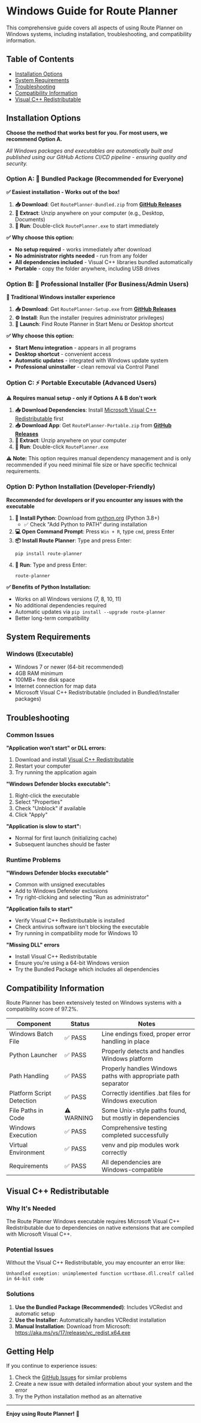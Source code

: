 # Windows Guide for Route Planner

This comprehensive guide covers all aspects of using Route Planner on Windows systems, including installation, troubleshooting, and compatibility information.

## Table of Contents

- [Installation Options](#installation-options)
- [System Requirements](#system-requirements)
- [Troubleshooting](#troubleshooting)
- [Compatibility Information](#compatibility-information)
- [Visual C++ Redistributable](#visual-c-redistributable)

## Installation Options

**Choose the method that works best for you. For most users, we recommend Option A.**

*All Windows packages and executables are automatically built and published using our GitHub Actions CI/CD pipeline - ensuring quality and security.*

### Option A: 🎯 Bundled Package (Recommended for Everyone)
**✅ Easiest installation - Works out of the box!**

1. **📥 Download**: Get `RoutePlanner-Bundled.zip` from [**GitHub Releases**](https://github.com/yammanhammad/Route_Planner/releases/latest)
2. **📂 Extract**: Unzip anywhere on your computer (e.g., Desktop, Documents)
3. **🚀 Run**: Double-click `RoutePlanner.exe` to start immediately

**✅ Why choose this option:**
- **No setup required** - works immediately after download
- **No administrator rights needed** - run from any folder
- **All dependencies included** - Visual C++ libraries bundled automatically
- **Portable** - copy the folder anywhere, including USB drives

### Option B: 🏢 Professional Installer (For Business/Admin Users)
**🔧 Traditional Windows installer experience**

1. **📥 Download**: Get `RoutePlanner-Setup.exe` from [**GitHub Releases**](https://github.com/yammanhammad/Route_Planner/releases/latest)
2. **⚙️ Install**: Run the installer (requires administrator privileges)
3. **🚀 Launch**: Find Route Planner in Start Menu or Desktop shortcut

**✅ Why choose this option:**
- **Start Menu integration** - appears in all programs
- **Desktop shortcut** - convenient access
- **Automatic updates** - integrated with Windows update system
- **Professional uninstaller** - clean removal via Control Panel

### Option C: ⚡ Portable Executable (Advanced Users)
**⚠️ Requires manual setup - only if Options A & B don't work**

1. **📥 Download Dependencies**: Install [Microsoft Visual C++ Redistributable](https://aka.ms/vs/17/release/vc_redist.x64.exe) first
2. **📥 Download App**: Get `RoutePlanner-Portable.zip` from [**GitHub Releases**](https://github.com/yammanhammad/Route_Planner/releases/latest)
3. **📂 Extract**: Unzip anywhere on your computer
4. **🚀 Run**: Double-click `RoutePlanner.exe`

**⚠️ Note:** This option requires manual dependency management and is only recommended if you need minimal file size or have specific technical requirements.

### Option D: Python Installation (Developer-Friendly)

**Recommended for developers or if you encounter any issues with the executable**

1. **🐍 Install Python**: Download from [python.org](https://www.python.org/downloads/) (Python 3.8+)
   - ✅ Check "Add Python to PATH" during installation
2. **💻 Open Command Prompt**: Press `Win + R`, type `cmd`, press Enter
3. **📦 Install Route Planner**: Type and press Enter:
   ```
   pip install route-planner
   ```
4. **🚀 Run**: Type and press Enter:
   ```
   route-planner
   ```

**✅ Benefits of Python Installation:**
- Works on all Windows versions (7, 8, 10, 11)
- No additional dependencies required
- Automatic updates via `pip install --upgrade route-planner`
- Better long-term compatibility

## System Requirements

### Windows (Executable)
- Windows 7 or newer (64-bit recommended)
- 4GB RAM minimum
- 100MB+ free disk space
- Internet connection for map data
- Microsoft Visual C++ Redistributable (included in Bundled/Installer packages)

## Troubleshooting

### Common Issues

**"Application won't start" or DLL errors:**
1. Download and install [Visual C++ Redistributable](https://aka.ms/vs/17/release/vc_redist.x64.exe)
2. Restart your computer
3. Try running the application again

**"Windows Defender blocks executable":**
1. Right-click the executable
2. Select "Properties"
3. Check "Unblock" if available
4. Click "Apply"

**"Application is slow to start":**
- Normal for first launch (initializing cache)
- Subsequent launches should be faster

### Runtime Problems

**"Windows Defender blocks executable"**
- Common with unsigned executables
- Add to Windows Defender exclusions
- Try right-clicking and selecting "Run as administrator"

**"Application fails to start"**
- Verify Visual C++ Redistributable is installed
- Check antivirus software isn't blocking the executable
- Try running in compatibility mode for Windows 10

**"Missing DLL" errors**
- Install Visual C++ Redistributable
- Ensure you're using a 64-bit Windows version
- Try the Bundled Package which includes all dependencies

## Compatibility Information

Route Planner has been extensively tested on Windows systems with a compatibility score of 97.2%.

| Component | Status | Notes |
|-----------|--------|-------|
| Windows Batch File | ✅ PASS | Line endings fixed, proper error handling in place |
| Python Launcher | ✅ PASS | Properly detects and handles Windows platform |
| Path Handling | ✅ PASS | Properly handles Windows paths with appropriate path separator |
| Platform Script Detection | ✅ PASS | Correctly identifies .bat files for Windows execution |
| File Paths in Code | ⚠️ WARNING | Some Unix-style paths found, but mostly in dependencies |
| Windows Execution | ✅ PASS | Comprehensive testing completed successfully |
| Virtual Environment | ✅ PASS | venv and pip modules work correctly |
| Requirements | ✅ PASS | All dependencies are Windows-compatible |

## Visual C++ Redistributable

### Why It's Needed

The Route Planner Windows executable requires Microsoft Visual C++ Redistributable due to dependencies on native extensions that are compiled with Microsoft Visual C++.

### Potential Issues

Without the Visual C++ Redistributable, you may encounter an error like:
```
Unhandled exception: unimplemented function ucrtbase.dll.crealf called in 64-bit code
```

### Solutions

1. **Use the Bundled Package (Recommended)**: Includes VCRedist and automatic setup
2. **Use the Installer**: Automatically handles VCRedist installation
3. **Manual Installation**: Download from Microsoft: https://aka.ms/vs/17/release/vc_redist.x64.exe

## Getting Help

If you continue to experience issues:

1. Check the [GitHub Issues](https://github.com/yammanhammad/Route_Planner/issues) for similar problems
2. Create a new issue with detailed information about your system and the error
3. Try the Python installation method as an alternative

---

**Enjoy using Route Planner!** 🎉
